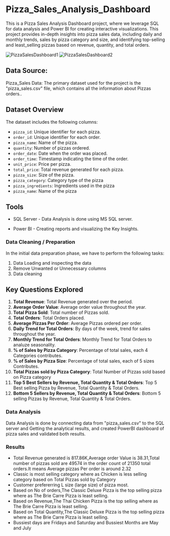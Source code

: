 # Pizza_Sales_Analysis_Dashboard

This is a Pizza Sales Analysis Dashboard project, where we leverage SQL for data analysis and Power BI for creating interactive visualizations. This project provides in-depth insights into pizza sales data, including daily and monthly trends, sales by pizza category and size, and identifying top-selling and least_selling pizzas based on revenue, quantity, and total orders.

![PizzaSalesDashboard1](https://github.com/Sushma1134/Pizza_Sales_Analysis_Dashboard/assets/153356425/7b755638-d6c1-481f-aca0-6043742c008a)
![PizzaSalesDashboard2](https://github.com/Sushma1134/Pizza_Sales_Analysis_Dashboard/assets/153356425/8acfb60c-877d-4dd1-bbf7-fb85089bb7d3)


## Data Source:
Pizza_Sales Data: The primary dataset used for the project is the "pizza_sales.csv" file, which contains all the information about Pizzas orders..

## Dataset Overview
The dataset includes the following columns:

- `pizza_id`: Unique identifier for each pizza.
- `order_id`: Unique identifier for each order.
- `pizza_name`: Name of the pizza.
- `quantity`: Number of pizzas ordered.
- `order_date`: Date when the order was placed.
- `order_time`: Timestamp indicating the time of the order.
- `unit_price`: Price per pizza.
- `total_price`: Total revenue generated for each pizza.
- `pizza_size`: Size of the pizza.
- `pizza_category`: Category type of the pizza
- `pizza_ingredients`: Ingredients used in the pizza
- `pizza_name`: Name of the pizza

## Tools 
- SQL Server - Data Analysis is done using MS SQL server.

- Power BI - Creating reports and visualizing the Key Insights.

### Data Cleaning / Preparation
In the initial data preparation phase, we have to perform the following tasks:
1. Data Loading and inspecting the data
2. Remove Unwanted or Unnecessary columns 
3. Data cleaning

## Key Questions Explored
1. **Total Revenue**: Total Revenue generated over the period.
2. **Average Order Value**: Average order value throughout the year.
3. **Total Pizza Sold**: Total number of Pizzas sold.
4. **Total Orders**: Total Orders placed.
5. **Average Pizzas Per Order**: Average Pizzas ordered per order.
6. **Daily Trend for Total Orders**: By days of the week, trend for sales throughout the year.
7. **Monthly Trend for Total Orders**: Monthly Trend for Total Orders to analuze seasonality.
8. **% of Sales by Pizza Category**: Percentage of total sales, each 4 Categories contributes.
9. **% of Sales by Pizza Size**: Percentage of total sales, each of 5 sizes Contributes.
10. **Total Pizzas sold by Pizza Category**: Total Number of Pizzas sold based on Pizza category
11. **Top 5 Best Sellers by Revenue, Total Quantity & Total Orders**: Top 5 Best selling Pizza by Revenue, Total Quantity & Total Orders.
12. **Bottom 5  Sellers by Revenue, Total Quantity & Total Orders**: Bottom 5 selling Pizzas by Revenue, Total Quantity & Total Orders.

### Data Analysis
 
 Data Analysis is done by connecting data from "pizza_sales.csv" to the SQL server and Getting the analytical results, and created PowerBI dashboard of pizza sales and validated both results.

 ### Results 
- Total Revenue generated is 817.86K,Average order Value is 38.31,Total number of pizzas sold are 49574 in the order count of 21350 total orders.It means Average pizzas Per order is around 2.32
- Classic is most selling category where as Chicken is less selling category based on Total Pizzas sold by Category
- Customer prefererring L size (large size) of pizza most.
- Based on No of orders,The Classic Deluxe Pizza is the top selling pizza where as The Brie Carre Pizza is least selling.
- Based on Revenue,The Thai Chicken Pizza is the top selling where as The Brie Carre Pizza is least selling.
- Based on Total Quantity,The Classic Deluxe Pizza is the top selling pizza where as The Brie Carre Pizza is least selling.
- Bussiest days are Fridays and Saturday and Bussiest Months are May and July

